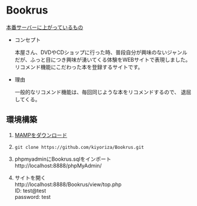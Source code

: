 # Bookrus
[本番サーバーに上がっているもの](https://nexseed.net/portfolio/Bookrus/top.php)

- コンセプト

  本屋さん、DVDやCDショップに行った時、普段自分が興味のないジャンルだが、ふっと目につき興味が湧いてくる体験をWEBサイトで表現しました。
  リコメンド機能にこだわった本を登録するサイトです。

- 理由

  一般的なリコメンド機能は、毎回同じような本をリコメンドするので、 退屈してくる。


## 環境構築
1. [MAMPをダウンロード](https://www.mamp.info/en/downloads/)

1. `git clone https://github.com/kiyoriza/Bookrus.git`

1. phpmyadminにBookrus.sqlをインポート
  http://localhost:8888/phpMyAdmin/

1. サイトを開く  
  http://localhost:8888/Bookrus/view/top.php  
  ID: test@test  
  password: test  
